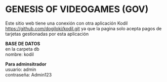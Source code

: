 # GENESIS OF VIDEOGAMES (GOV)
Este sitio web tiene una conexión con otra aplicación Kodil https://github.com/dogiloki/kodil.git ya que la pagina solo acepta pagos de tarjetas gestionadas por esta aplicación

<b>BASE DE DATOS</b><br>
en la carpeta db<br>
nombre: kodil

<b>Para adminsitrador</b><br>
usuario: admin<br>
contraseña: Admin123